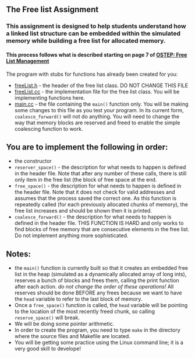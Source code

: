 ## The Free list Assignment
### This assignment is designed to help students understand how a linked list structure can be embedded within the simulated memory while building a free list for allocated memory.
#### This process follows what is described starting on page 7 of [OSTEP: Free List Management](https://pages.cs.wisc.edu/~remzi/OSTEP/vm-freespace.pdf)

The program with stubs for functions has already been created for you:
- [freeList.h](freeList.h) - the header of the free list class. DO NOT CHANGE THIS FILE
- [freeList.cc](freeList.cc) - the implementation file for the free list class. You will be implementing functions here.
- [main.cc](main.cc) - the file containing the <code>main()</code> function only. You will be making some changes to this file as you test your program. In its current form, <code>coalesce_forward()</code> will not do anything. You will need to change the way that memory blocks are reserved and freed to enable the simple coalescing function to work.

## You are to implement the following in order:
- the constructor
- <code>reserver_space()</code> - the description for what needs to happen is defined in the header file. Note that after any number of these calls, there is still only item in the free list (the block of free space at the end.
- <code>free_space()</code> - the description for what needs to happen is defined in the header file. Note that it does not check for valid addresses and assumes that the process saved the correct one. As this function is repeatedly called (for each previously allocated chunks of memory), the free list increases and should be shown then it is printed.
- <code>coalesce_forward()</code> - the description for what needs to happen is defined in the header file. THIS FUNCTION IS HARD and only works to find blocks of free memory that are consecutive elements in the free list. Do not implement anything more sophisticated.

## Notes:
- the <code>main()</code> function is currently built so that it creates an embedded free list in the heap (simulated as a dynamically allocated array of long ints), reserves a bunch of blocks and frees them, calling the print function after each action. *do not change the order of these operations!* All reserves should be done BEFORE any frees because we want to have the <code>head</code> variable to refer to the last block of memory.
- Once a <code>free_space()</code> function is called, the <code>head</code> variable will be pointing to the location of the most recently freed chunk, so calling <code>reserve_space()</code> will break.
- We will be doing some pointer arithmetic.
- In order to create the program, you need to type <code>make</code> in the directory where the source files and Makefile are located.
- You will be getting some practice using the Linux command line; it is a very good skill to develope!
